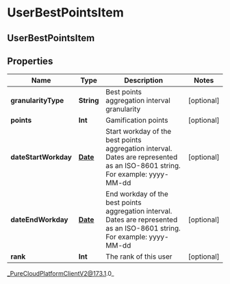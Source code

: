 # UserBestPointsItem

## UserBestPointsItem

## Properties

|Name | Type | Description | Notes|
|------------ | ------------- | ------------- | -------------|
| **granularityType** | **String** | Best points aggregation interval granularity | [optional] |
| **points** | **Int** | Gamification points | [optional] |
| **dateStartWorkday** | [**Date**](Date) | Start workday of the best points aggregation interval. Dates are represented as an ISO-8601 string. For example: yyyy-MM-dd | [optional] |
| **dateEndWorkday** | [**Date**](Date) | End workday of the best points aggregation interval. Dates are represented as an ISO-8601 string. For example: yyyy-MM-dd | [optional] |
| **rank** | **Int** | The rank of this user | [optional] |



_PureCloudPlatformClientV2@173.1.0_
